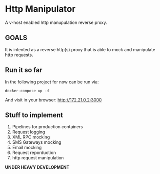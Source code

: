 # Http Manipulator

A v-host enabled http manupulation reverse proxy.

## GOALS
It is intented as a reverse http(s) proxy that is able to mock and manipulate http requests.

## Run it so far

In the following project for now can be run via:

```
docker-compose up -d
```

And visit in your browser: http://172.21.0.2:3000

## Stuff to implement

1. Pipelines for production containers
2. Request logging
3. XML RPC mocking
4. SMS Gateways mocking
5. Email mocking
6. Request reporduction
6. http request manipulation

**UNDER HEAVY DEVELOPMENT**
